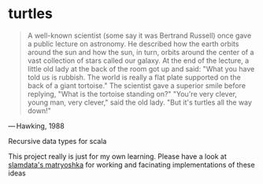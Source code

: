 # turtles

> A well-known scientist (some say it was Bertrand Russell) once gave a public lecture on astronomy. He described how the earth orbits around the sun and how the sun, in turn, orbits around the center of a vast collection of stars called our galaxy. At the end of the lecture, a little old lady at the back of the room got up and said: "What you have told us is rubbish. The world is really a flat plate supported on the back of a giant tortoise." The scientist gave a superior smile before replying, "What is the tortoise standing on?" "You're very clever, young man, very clever," said the old lady. "But it's turtles all the way down!"

— Hawking, 1988


Recursive data types for scala

This project really is just for my own learning. Please have a look at [slamdata's matryoshka](https://github.com/slamdata/matryoshka) for working and facinating implementations of these ideas